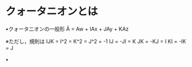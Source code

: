 # クォータニオンとは

•クォータニオンの一般形
  Ã = Aw + IAx + JAy + KAz
  
  ※ただし，規則は
    IJK = I^2 = K^2 = J^2 = -1
    IJ = -JI = K
    JK = -KJ = I
    KI = -IK = J

•
